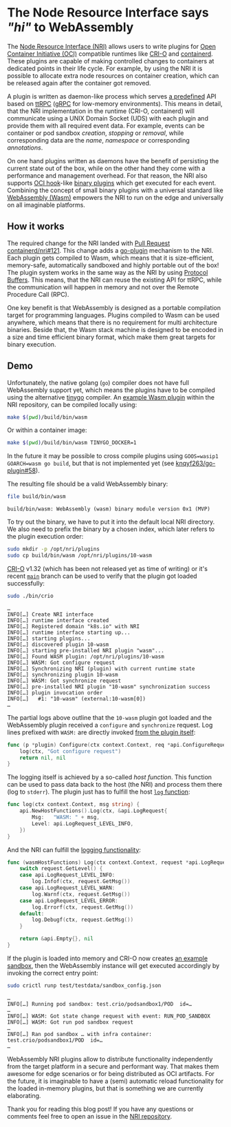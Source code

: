 # The Node Resource Interface says _"hi"_ to WebAssembly

The [Node Resource Interface (NRI)][nri] allows users to write plugins for [Open
Container Initiative (OCI)][oci] compatible runtimes like [CRI-O][crio] and
[containerd][containerd]. These plugins are capable of making controlled changes
to containers at dedicated points in their life cycle. For example, by using the
NRI it is possible to allocate extra node resources on container creation, which
can be released again after the container got removed.

[nri]: https://github.com/containerd/nri
[oci]: https://opencontainers.org
[crio]: https://cri-o.io
[containerd]: https://containerd.io

A plugin is written as daemon-like process which serves [a predefined][api]
API based on [ttRPC][ttrpc] ([gRPC][grpc] for low-memory environments). This
means in detail, that the NRI implementation in the runtime (CRI-O, containerd)
will communicate using a UNIX Domain Socket (UDS) with each plugin and provide
them with all required event data. For example, events can be container or pod
sandbox _creation_, _stopping_ or _removal_, while corresponding data are the
_name_, _namespace_ or corresponding _annotations_.

[api]: https://github.com/containerd/nri/blob/eaf78a9/pkg/api/api.proto
[ttrpc]: https://github.com/containerd/ttrpc
[grpc]: https://grpc.io

On one hand plugins written as daemons have the benefit of persisting the
current state out of the box, while on the other hand they come with a
performance and management overhead. For that reason, the NRI also supports
[OCI hook][hook]-like [binary plugins][v010] which get executed for each event.
Combining the concept of small binary plugins with a universal standard like
[WebAssembly (Wasm)][wasm] empowers the NRI to run on the edge and universally
on all imaginable platforms.

[hook]: https://github.com/opencontainers/runtime-spec/blob/9ceba9f/config.md#posix-platform-hooks
[v010]: https://github.com/containerd/nri/tree/693d64e/plugins/v010-adapter
[wasm]: https://webassembly.org

## How it works

The required change for the NRI landed with [Pull Request
containerd/nri#121][pr121]. This change adds a [go-plugin][go-plugin] mechanism
to the NRI. Each plugin gets compiled to Wasm, which means that it is
size-efficient, memory-safe, automatically sandboxed and highly portable out of
the box! The plugin system works in the same way as the NRI by using [Protocol
Buffers][protobuf]. This means, that the NRI can reuse the existing API for
ttRPC, while the communication will happen in memory and not over the Remote
Procedure Call (RPC).

[pr121]: https://github.com/containerd/nri/pull/121
[go-plugin]: https://github.com/knqyf263/go-plugin
[protobuf]: https://protobuf.dev
[tinygo]: https://tinygo.org

One key benefit is that WebAssembly is designed as a portable compilation target
for programming languages. Plugins compiled to Wasm can be used anywhere, which
means that there is no requirement for multi architecture binaries. Beside that,
the Wasm stack machine is designed to be encoded in a size and time efficient
binary format, which make them great targets for binary execution.

## Demo

Unfortunately, the native golang (`go`) compiler does not have full WebAssembly
support yet, which means the plugins have to be compiled using the alternative
[tinygo][tinygo] compiler. An [example Wasm plugin][example] within the NRI
repository, can be compiled locally using:

```bash
make $(pwd)/build/bin/wasm
```

Or within a container image:

```bash
make $(pwd)/build/bin/wasm TINYGO_DOCKER=1
```

In the future it may be possible to cross compile plugins using `GOOS=wasip1
GOARCH=wasm go build`, but that is not implemented yet (see
[knqyf263/go-plugin#58][go-plugin-58]).

[example]: https://github.com/containerd/nri/blob/dd57194/plugins/wasm/plugin.go
[go-plugin-58]: https://github.com/knqyf263/go-plugin/issues/58

The resulting file should be a valid WebAssembly binary:

```bash
file build/bin/wasm
```

```text
build/bin/wasm: WebAssembly (wasm) binary module version 0x1 (MVP)
```

To try out the binary, we have to put it into the default local NRI directory.
We also need to prefix the binary by a chosen index, which later refers to the
plugin execution order:

```bash
sudo mkdir -p /opt/nri/plugins
sudo cp build/bin/wasm /opt/nri/plugins/10-wasm
```

[CRI-O][crio-gh] v1.32 (which has been not released yet as time of writing) or
it's recent [`main`][crio-gh-main] branch can be used to verify that the plugin
got loaded successfully:

[crio-gh]: https://github.com/cri-o/cri-o
[crio-gh-main]: https://github.com/cri-o/cri-o/commits/main

```bash
sudo ./bin/crio
```

```text
…
INFO[…] Create NRI interface
INFO[…] runtime interface created
INFO[…] Registered domain "k8s.io" with NRI
INFO[…] runtime interface starting up...
INFO[…] starting plugins...
INFO[…] discovered plugin 10-wasm
INFO[…] starting pre-installed NRI plugin "wasm"...
INFO[…] Found WASM plugin: /opt/nri/plugins/10-wasm
INFO[…] WASM: Got configure request
INFO[…] Synchronizing NRI (plugin) with current runtime state
INFO[…] synchronizing plugin 10-wasm
INFO[…] WASM: Got synchronize request
INFO[…] pre-installed NRI plugin "10-wasm" synchronization success
INFO[…] plugin invocation order
INFO[…]   #1: "10-wasm" (external:10-wasm[0])
…
```

The partial logs above outline that the `10-wasm` plugin got loaded and the
WebAssembly plugin received a `configure` and `synchronize` request. Log lines
prefixed with `WASM:` are directly invoked [from the plugin itself][wasm-log]:

[wasm-log]: https://github.com/containerd/nri/blob/d138684/plugins/wasm/plugin.go#L39

```go
func (p *plugin) Configure(ctx context.Context, req *api.ConfigureRequest) (*api.ConfigureResponse, error) {
	log(ctx, "Got configure request")
	return nil, nil
}
```

The logging itself is achieved by a so-called _host function_. This function can
be used to pass data back to the host (the NRI) and process them there (log to
`stderr`). The plugin just has to fulfill the host [`log`
function][wasm-log-plugin]:

[wasm-log-plugin]: https://github.com/containerd/nri/blob/d138684/plugins/wasm/plugin.go#L31-L36

```go
func log(ctx context.Context, msg string) {
	api.NewHostFunctions().Log(ctx, &api.LogRequest{
		Msg:   "WASM: " + msg,
		Level: api.LogRequest_LEVEL_INFO,
	})
}
```

And the NRI can fulfill the [logging functionality][wasm-log-nri]:

[wasm-log-nri]: https://github.com/containerd/nri/blob/d138684/pkg/adaptation/plugin.go#L699-L715

```go
func (wasmHostFunctions) Log(ctx context.Context, request *api.LogRequest) (*api.Empty, error) {
	switch request.GetLevel() {
	case api.LogRequest_LEVEL_INFO:
		log.Infof(ctx, request.GetMsg())
	case api.LogRequest_LEVEL_WARN:
		log.Warnf(ctx, request.GetMsg())
	case api.LogRequest_LEVEL_ERROR:
		log.Errorf(ctx, request.GetMsg())
	default:
		log.Debugf(ctx, request.GetMsg())
	}

	return &api.Empty{}, nil
}
```

If the plugin is loaded into memory and CRI-O now creates [an example
sandbox][crio-sb], then the WebAssembly instance will get executed accordingly
by invoking the correct entry point:

[crio-sb]: https://github.com/cri-o/cri-o/blob/e83973d/test/testdata/sandbox_config.json

```bash
sudo crictl runp test/testdata/sandbox_config.json
```

```text
…
INFO[…] Running pod sandbox: test.crio/podsandbox1/POD  id=…
…
INFO[…] WASM: Got state change request with event: RUN_POD_SANDBOX
INFO[…] WASM: Got run pod sandbox request
…
INFO[…] Ran pod sandbox … with infra container: test.crio/podsandbox1/POD  id=…
…
```

WebAssembly NRI plugins allow to distribute functionality independently from the
target platform in a secure and performant way. That makes them awesome for edge
scenarios or for being distributed as OCI artifacts. For the future, it is
imaginable to have a (semi) automatic reload functionality for the loaded
in-memory plugins, but that is something we are currently elaborating.

Thank you for reading this blog post! If you have any questions or comments
feel free to open an issue in the [NRI repository][nri-issue].

[nri-issue]: https://github.com/containerd/nri/issues/new
